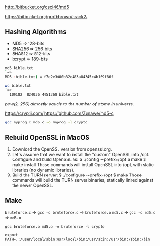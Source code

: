 ​http://bitbucket.org/csci46/md5

https://bitbucket.org/profbbrown/crack2/

## Hashing Algorithms

- MD5 => 128-bits
- SHA256 => 256-bits
- SHA512 => 512-bits
- bcrypt => 189-bits

```sh
md5 bible.txt
`=>
MD5 (bible.txt) = f7e2e3000b32e483a84345c4b169f86f
```

```sh
wc bible.txt
`=>
  100182  824036 4451368 bible.txt
```

_pow(2, 256) almostly equals to the number of atoms in universe._

https://cryptii.com/
https://github.com/Zunawe/md5-c

```sh
gcc myprog.c md5.c -o myprog -l crypto
```

## Rebuild OpenSSL in MacOS

1. Download the OpenSSL version from openssl.org.
2. Let's assume that we want to install the "custom" OpenSSL into /opt.
   Configure and build OpenSSL as:
   $ ./config --prefix=/opt
   $ make
   $ make install
   Those commands will install OpenSSL into /opt, with static libraries (no
   dynamic libraries).
3. Build the TURN server:
   $ ./configure --prefix=/opt
   $ make
   Those commands will build the TURN server binaries, statically linked
   against the newer OpenSSL.


## Make

`bruteforce.c` -> `gcc -c bruteforce.c` => `bruteforce.o`
`md5.c` -> `gcc -c md5.c` => `md5.o`

`gcc bruteforce.o md5.o -o bruteforce -l crypto`


`export PATH=.:/user/local/sbin:usr/local/bin:/usr/sbin:/usr/bin:/sbin:/bin`